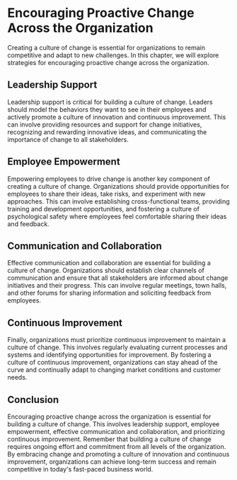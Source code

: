 Encouraging Proactive Change Across the Organization
=============================================================================================

Creating a culture of change is essential for organizations to remain competitive and adapt to new challenges. In this chapter, we will explore strategies for encouraging proactive change across the organization.

Leadership Support
------------------

Leadership support is critical for building a culture of change. Leaders should model the behaviors they want to see in their employees and actively promote a culture of innovation and continuous improvement. This can involve providing resources and support for change initiatives, recognizing and rewarding innovative ideas, and communicating the importance of change to all stakeholders.

Employee Empowerment
--------------------

Empowering employees to drive change is another key component of creating a culture of change. Organizations should provide opportunities for employees to share their ideas, take risks, and experiment with new approaches. This can involve establishing cross-functional teams, providing training and development opportunities, and fostering a culture of psychological safety where employees feel comfortable sharing their ideas and feedback.

Communication and Collaboration
-------------------------------

Effective communication and collaboration are essential for building a culture of change. Organizations should establish clear channels of communication and ensure that all stakeholders are informed about change initiatives and their progress. This can involve regular meetings, town halls, and other forums for sharing information and soliciting feedback from employees.

Continuous Improvement
----------------------

Finally, organizations must prioritize continuous improvement to maintain a culture of change. This involves regularly evaluating current processes and systems and identifying opportunities for improvement. By fostering a culture of continuous improvement, organizations can stay ahead of the curve and continually adapt to changing market conditions and customer needs.

Conclusion
----------

Encouraging proactive change across the organization is essential for building a culture of change. This involves leadership support, employee empowerment, effective communication and collaboration, and prioritizing continuous improvement. Remember that building a culture of change requires ongoing effort and commitment from all levels of the organization. By embracing change and promoting a culture of innovation and continuous improvement, organizations can achieve long-term success and remain competitive in today's fast-paced business world.
